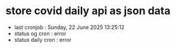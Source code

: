 # store covid daily api as json data

- last cronjob : Sunday, 22 June 2025 13:25:12
- status og cron : error
- status daily cron : error
      
      